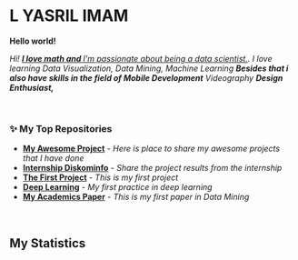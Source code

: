 # L YASRIL IMAM 


<!-- 
    &nbsp; [![HitCount](http://hits.dwyl.com/TheDudeThatCode/TheDudeThatCode.svg)](http://hits.dwyl.com/TheDudeThatCode/TheDudeThatCode) 
-->

 **Hello world!** 

<p>
  <em>
    Hi! <a href="https://yasrilimam98.github.io/"> <b>I love math and </b>I'm passionate about being a data scientist.</a>.  
     I love learning Data Visualization, Data Mining, Machine Learning <b>Besides that i also have skills in the field of Mobile Development</b>  Videography <b>Design    Enthusiast,</b>&nbsp;
  </em>  
</p>

<br>

### ✨ My Top Repositories


- [**My Awesome Project**](https://github.com/yasrilimam98/spk-kontrasepsi-swift) - *Here is place to share my awesome projects that I have done*
- [**Internship Diskominfo**](https://github.com/yasrilimam98/Foods-Apps-flutter) - *Share the project results from the internship*
- [**The First Project**](https://github.com/yasrilimam98/web-ecommerce-php) - *This is my first project*
- [**Deep Learning**](https://github.com/yasrilimam98/CNN-Klasifikasi-tumor) - *My first practice in deep learning*
- [**My Academics Paper**](https://github.com/yasrilimam98/klasifikasi-penyakit-jantung) - *This is my first paper in Data Mining*


<br>
 

## My Statistics

<!-- <br/>
<p align="left">
  <a href="https://luthfiyah-sakinah.web.app/">
  <img width="36.3%" src="https://github-readme-stats.vercel.app/api?username=LuthfiyahS&show_icons=true&theme=gruvbox&hide_border=true" />
    <img width="36.3%" src="https://github-readme-streak-stats.herokuapp.com/?user=LuthfiyahS&theme=gruvbox&hide_border=true" />
	  <img width="26.3%"  src="https://github-readme-stats-eight-theta.vercel.app/api/top-langs/?username=LuthfiyahS&layout=compact&langs_count=8&theme=gruvbox&hide_border=true"/>
  </a>
</p>
<br> -->


  <!--[![Spotify](https://spotify-github-readme.vercel.app/api/spotify)](https://open.spotify.com/album/0oBH83eLqK72jLRzrbPBH6)-->



